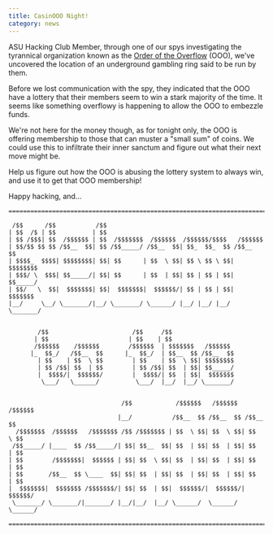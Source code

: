 ```yaml
---
title: CasinOOO Night!
category: news
---
```


ASU Hacking Club Member, through one of our spys investigating the tyrannical organization known as the [Order of the Overflow](https://oooverflow.io/) (OOO), we've uncovered the location of an underground gambling ring said to be run by them. 

Before we lost communication with the spy, they indicated that the OOO have a lottery that their members seem to win a stark majority of the time. It seems like something overflowy is happening to allow the OOO to embezzle funds.

We're not here for the money though, as for tonight only, the OOO is offering membership to those that can muster a "small sum" of coins. We could use this to infiltrate their inner sanctum and figure out what their next move might be.

Help us figure out how the OOO is abusing the lottery system to always win, and use it to get that OOO membership!

Happy hacking, and...



```
================================================================================

 /$$      /$$           /$$                                                  
| $$  /$ | $$          | $$                                                 
| $$ /$$$| $$  /$$$$$$ | $$  /$$$$$$$  /$$$$$$  /$$$$$$/$$$$   /$$$$$$      
| $$/$$ $$ $$ /$$__  $$| $$ /$$_____/ /$$__  $$| $$_  $$_  $$ /$$__  $$     
| $$$$_  $$$$| $$$$$$$$| $$| $$      | $$  \ $$| $$ \ $$ \ $$| $$$$$$$$      
| $$$/ \  $$$| $$_____/| $$| $$      | $$  | $$| $$ | $$ | $$| $$_____/      
| $$/   \  $$|  $$$$$$$| $$|  $$$$$$$|  $$$$$$/| $$ | $$ | $$|  $$$$$$$       
|__/     \__/ \_______/|__/ \_______/ \______/ |__/ |__/ |__/ \_______/       
                                                                                                                                                 

        /$$                       /$$     /$$                            
       | $$                      | $$    | $$                            
       /$$$$$$    /$$$$$$        /$$$$$$  | $$$$$$$   /$$$$$$             
      |_  $$_/   /$$__  $$      |_  $$_/  | $$__  $$ /$$__  $$      
        | $$    | $$  \ $$        | $$    | $$  \ $$| $$$$$$$$         
        | $$ /$$| $$  | $$        | $$ /$$| $$  | $$| $$_____/           
        |  $$$$/|  $$$$$$/        |  $$$$/| $$  | $$|  $$$$$$$    
         \___/   \______/          \___/  |__/  |__/ \_______/   

                                                                                                                                               
                               /$$            /$$$$$$   /$$$$$$   /$$$$$$                                                                        
                              |__/           /$$__  $$ /$$__  $$ /$$__  $$                                                                       
  /$$$$$$$  /$$$$$$   /$$$$$$$ /$$ /$$$$$$$ | $$  \ $$| $$  \ $$| $$  \ $$                                                                       
 /$$_____/ |____  $$ /$$_____/| $$| $$__  $$| $$  | $$| $$  | $$| $$  | $$                                                                       
| $$        /$$$$$$$|  $$$$$$ | $$| $$  \ $$| $$  | $$| $$  | $$| $$  | $$                                                                       
| $$       /$$__  $$ \____  $$| $$| $$  | $$| $$  | $$| $$  | $$| $$  | $$                                                                       
|  $$$$$$$|  $$$$$$$ /$$$$$$$/| $$| $$  | $$|  $$$$$$/|  $$$$$$/|  $$$$$$/                                                                       
 \_______/ \_______/|_______/ |__/|__/  |__/ \______/  \______/  \______/                                                                        
                                                                                                                                                             
================================================================================
```
